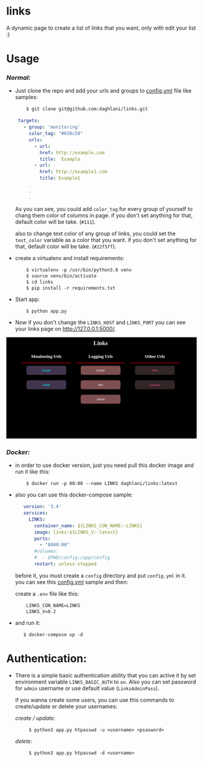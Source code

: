 # links
A dynamic page to create a list of links that you want, only with edit your list :)

# Usage
### _Normal:_
 - Just clone the repo and add your urls and groups to [config.yml](config/config.yml) file like samples:
   
   ```bash
       $ git clone git@github.com:daghlani/links.git
   ```
   
   ```yaml
    targets:
      - group: 'monitoring'
        color_tag: "#030c50"
        urls:
          - url:
            href: http://example.com
            title:  Example
          - url:
            href: http://example1.com
            title: Example1
        .
        .
        .
   ```
    As you can see, you could add `color_tag` for every group of yourself to chang them color of columns in page. if 
    you don't set anything for that, default color will be take. (`#111`).
    
    also to change text color of any group of links, you could set the `text_color` variable as a color that you want. if 
    you don't set anything for that, default color will be take. (`#22f5ff`).
    
    
 
 - create a virtualenv and install requirements: 
 
    ```console
        $ virtualenv -p /usr/bin/python3.8 venv
        $ source venv/bin/activate
        $ cd links
        $ pip install -r requirements.txt
    ```
    
 - Start app:
    
    ```console
        $ python app.py
    ```
 
 - Now if you don't change the `LINKS_HOST` and `LINKS_PORT` you can see your links page on http://127.0.0.1:5000/.

![](exp/exp1.png)

### _Docker:_
 
 - in order to use docker version, just you need pull this docker image and run it like this:
    ```console
        $ docker run -p 80:80 --name LINKS daghlani/links:latest
    ```
 - also you can use this docker-compose sample:
 
     ```yaml
        version: '3.4'
        services:
          LINKS:
            container_name: ${LINKS_CON_NAME:-LINKS}
            image: links:${LINKS_V:-latest}
            ports:
              - "8040:80"
            #volumes:
            #  - $PWD/config:/app/config
            restart: unless-stopped
    ```
     before it, you must create a `config` directory and put `config.yml` in it. you can see this [config.yml](config/config.yml) sample and then:
     
     create a `.env` file like this:
    ```shell script
        LINKS_CON_NAME=LINKS
        LINKS_V=0.2
    ```
    
 - and run it:
     ```console
        $ docker-compose up -d
     ```
       

# Authentication:
 - There is a simple basic authentication ability that you can active it by set environment variable `LINKS_BASIC_AUTH` to `on`.
    Also you can set password for `admin` username or use default value (`LinksAdminPass`).
    
    if you wanna create some users, you can use this commands to create/update or delete your usernames:
    
    *create / update:*
   ```console
        $ python3 app.py htpasswd -u <username> <psasword>
   ```
    *delete:*
   ```console
        $ python3 app.py htpasswd -d <username>
   ```
